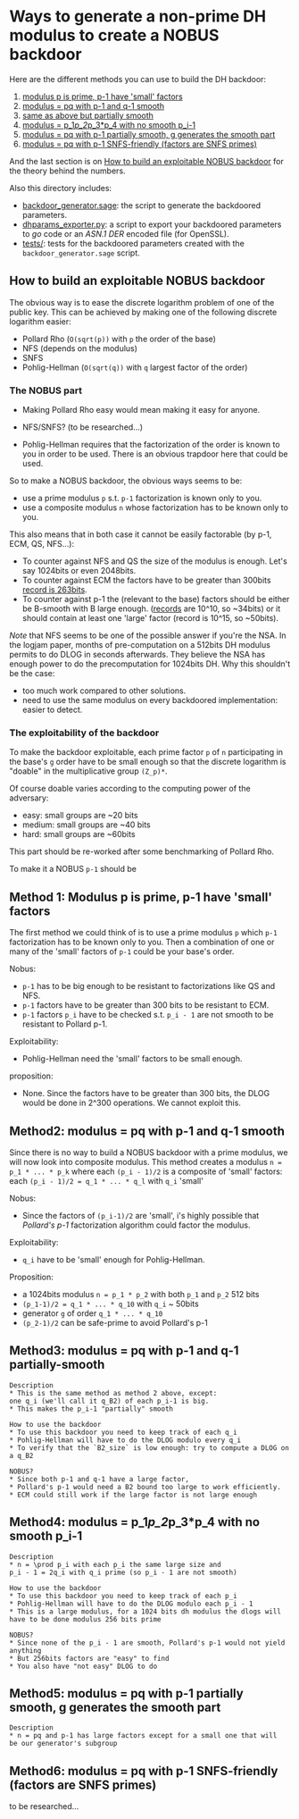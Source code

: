 # Ways to generate a non-prime DH modulus to create a NOBUS backdoor

Here are the different methods you can use to build the DH backdoor:

1. [modulus p is prime, p-1 have 'small' factors]()
1. [modulus = pq with p-1 and q-1 smooth]()
1. [same as above but partially smooth]()
1. [modulus = p_1*p_2*p_3*p_4 with no smooth p_i-1]()
1. [modulus = pq with p-1 partially smooth, g generates the smooth part]()
1. [modulus = pq with p-1 SNFS-friendly (factors are SNFS primes)]()

And the last section is on [How to build an exploitable NOBUS backdoor](how-to-build-an-exploitable-nobus-backdoor) for the theory behind the numbers.

Also this directory includes:

* [backdoor_generator.sage](backdoor_generator.sage): the script to generate the backdoored parameters.
* [dhparams_exporter.py](dhparams_exporter.py): a script to export your backdoored parameters to *go* code or an *ASN.1 DER* encoded file (for OpenSSL).
* [tests/](tests/): tests for the backdoored parameters created with the `backdoor_generator.sage` script.

## How to build an exploitable NOBUS backdoor

The obvious way is to ease the discrete logarithm problem of one of the public key. This can be achieved by making one of the following discrete logarithm easier:

* Pollard Rho (`O(sqrt(p))` with `p` the order of the base)
* NFS (depends on the modulus)
* SNFS
* Pohlig-Hellman (`O(sqrt(q))` with `q` largest factor of the order)

### The NOBUS part

* Making Pollard Rho easy would mean making it easy for anyone.

* NFS/SNFS? (to be researched...)

* Pohlig-Hellman requires that the factorization of the order is known to you in order to be used. There is an obvious trapdoor here that could be used.

So to make a NOBUS backdoor, the obvious ways seems to be:

* use a prime modulus `p` s.t. `p-1` factorization is known only to you.
* use a composite modulus `n` whose factorization has to be known only to you.

This also means that in both case it cannot be easily factorable (by p-1, ECM, QS, NFS...):

* To counter against NFS and QS the size of the modulus is enough. Let's say 1024bits or even 2048bits.
* To counter against ECM the factors have to be greater than 300bits [record is 263bits](http://www.loria.fr/~zimmerma/records/factor.html).
* To counter against p-1 the (relevant to the base) factors should be either be B-smooth with B large enough. ([records](http://www.loria.fr/~zimmerma/records/Pminus1.html) are 10^10, so ~34bits) or it should contain at least one 'large' factor (record is 10^15, so ~50bits).

*Note* that NFS seems to be one of the possible answer if you're the NSA. In the logjam paper, months of pre-computation on a 512bits DH modulus permits to do DLOG in seconds afterwards. They believe the NSA has enough power to do the precomputation for 1024bits DH. Why this shouldn't be the case:

* too much work compared to other solutions.
* need to use the same modulus on every backdoored implementation: easier to detect.

### The exploitability of the backdoor

To make the backdoor exploitable, each prime factor `p` of `n` participating in the base's `g` order have to be small enough so that the discrete logarithm is "doable" in the multiplicative group `(Z_p)*`.

Of course doable varies according to the computing power of the adversary:

* easy: small groups are ~20 bits
* medium: small groups are ~40 bits
* hard: small groups are ~60bits

This part should be re-worked after some benchmarking of Pollard Rho.

To make it a NOBUS `p-1` should be

## Method 1: Modulus p is prime, p-1 have 'small' factors

The first method we could think of is to use a prime modulus `p` which `p-1` factorization has to be known only to you. Then a combination of one or many of the 'small' factors of `p-1` could be your base's order. 

Nobus:

* `p-1` has to be big enough to be resistant to factorizations like QS and NFS.
* `p-1` factors have to be greater than 300 bits to be resistant to ECM.
* `p-1` factors `p_i` have to be checked s.t. `p_i - 1` are not smooth to be resistant to Pollard p-1.

Exploitability:

* Pohlig-Hellman need the 'small' factors to be small enough.

proposition:

* None. Since the factors have to be greater than 300 bits, the DLOG would be done in 2^300 operations. We cannot exploit this.


## Method2: modulus = pq with p-1 and q-1 smooth

Since there is no way to build a NOBUS backdoor with a prime modulus, we will now look into composite modulus. This method creates a modulus `n = p_1 * ... * p_k` where each `(p_i - 1)/2` is a composite of 'small' factors: each `(p_i - 1)/2 = q_1 * ... * q_l` with `q_i` 'small'

Nobus:

* Since the factors of `(p_i-1)/2` are 'small', i's highly possible that *Pollard's p-1* factorization algorithm could factor the modulus.

Exploitability:

* `q_i` have to be 'small' enough for Pohlig-Hellman.

Proposition:

* a 1024bits modulus `n = p_1 * p_2` with both `p_1` and `p_2` 512 bits
* `(p_1-1)/2 = q_1 * ... * q_10` with `q_i` ~ 50bits
* generator `g` of order `q_1 * ... * q_10`
* `(p_2-1)/2` can be safe-prime to avoid Pollard's p-1

## Method3: modulus = pq with p-1 and q-1 partially-smooth

    Description
    * This is the same method as method 2 above, except:
    one q_i (we'll call it q_B2) of each p_i-1 is big.
    * This makes the p_i-1 "partially" smooth

    How to use the backdoor
    * To use this backdoor you need to keep track of each q_i
    * Pohlig-Hellman will have to do the DLOG modulo every q_i
    * To verify that the `B2_size` is low enough: try to compute a DLOG on a q_B2

    NOBUS?
    * Since both p-1 and q-1 have a large factor, 
    * Pollard's p-1 would need a B2 bound too large to work efficiently.
    * ECM could still work if the large factor is not large enough


## Method4: modulus = p_1*p_2*p_3*p_4 with no smooth p_i-1

    Description
    * n = \prod p_i with each p_i the same large size and
    p_i - 1 = 2q_i with q_i prime (so p_i - 1 are not smooth)
    
    How to use the backdoor
    * To use this backdoor you need to keep track of each p_i
    * Pohlig-Hellman will have to do the DLOG modulo each p_i - 1
    * This is a large modulus, for a 1024 bits dh modulus the dlogs will
    have to be done modulus 256 bits prime

    NOBUS?
    * Since none of the p_i - 1 are smooth, Pollard's p-1 would not yield anything
    * But 256bits factors are "easy" to find
    * You also have "not easy" DLOG to do


## Method5: modulus = pq with p-1 partially smooth, g generates the smooth part

    Description
    * n = pq and p-1 has large factors except for a small one that will
    be our generator's subgroup


## Method6: modulus = pq with p-1 SNFS-friendly (factors are SNFS primes)

to be researched...
